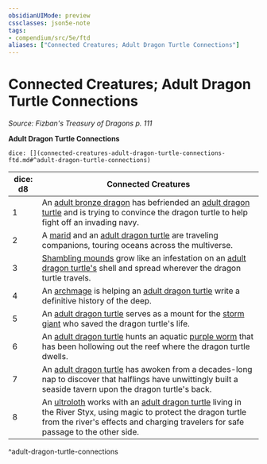 ```yaml
---
obsidianUIMode: preview
cssclasses: json5e-note
tags:
- compendium/src/5e/ftd
aliases: ["Connected Creatures; Adult Dragon Turtle Connections"]
---
```

# Connected Creatures; Adult Dragon Turtle Connections
*Source: Fizban's Treasury of Dragons p. 111* 

**Adult Dragon Turtle Connections**

`dice: [](connected-creatures-adult-dragon-turtle-connections-ftd.md#^adult-dragon-turtle-connections)`

| dice: d8 | Connected Creatures |
|----------|---------------------|
| 1 | An [adult bronze dragon](5E2014官方资源/bestiary/dragon/adult-bronze-dragon.md) has befriended an [adult dragon turtle](5E2014官方资源/bestiary/dragon/dragon-turtle.md) and is trying to convince the dragon turtle to help fight off an invading navy. |
| 2 | A [marid](5E2014官方资源/bestiary/elemental/marid.md) and an [adult dragon turtle](5E2014官方资源/bestiary/dragon/dragon-turtle.md) are traveling companions, touring oceans across the multiverse. |
| 3 | [Shambling mounds](5E2014官方资源/bestiary/plant/shambling-mound.md) grow like an infestation on an [adult dragon turtle's](5E2014官方资源/bestiary/dragon/dragon-turtle.md) shell and spread wherever the dragon turtle travels. |
| 4 | An [archmage](5E2014官方资源/bestiary/humanoid/archmage.md) is helping an [adult dragon turtle](5E2014官方资源/bestiary/dragon/dragon-turtle.md) write a definitive history of the deep. |
| 5 | An [adult dragon turtle](5E2014官方资源/bestiary/dragon/dragon-turtle.md) serves as a mount for the [storm giant](5E2014官方资源/bestiary/giant/storm-giant.md) who saved the dragon turtle's life. |
| 6 | An [adult dragon turtle](5E2014官方资源/bestiary/dragon/dragon-turtle.md) hunts an aquatic [purple worm](5E2014官方资源/bestiary/monstrosity/purple-worm.md) that has been hollowing out the reef where the dragon turtle dwells. |
| 7 | An [adult dragon turtle](5E2014官方资源/bestiary/dragon/dragon-turtle.md) has awoken from a decades-long nap to discover that halflings have unwittingly built a seaside tavern upon the dragon turtle's back. |
| 8 | An [ultroloth](5E2014官方资源/bestiary/fiend/ultroloth.md) works with an [adult dragon turtle](5E2014官方资源/bestiary/dragon/dragon-turtle.md) living in the River Styx, using magic to protect the dragon turtle from the river's effects and charging travelers for safe passage to the other side. |
^adult-dragon-turtle-connections